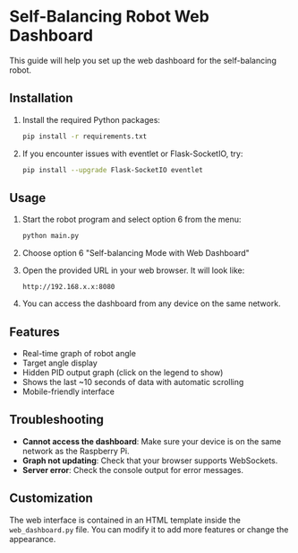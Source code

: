 # Self-Balancing Robot Web Dashboard

This guide will help you set up the web dashboard for the self-balancing robot.

## Installation

1. Install the required Python packages:

   ```bash
   pip install -r requirements.txt
   ```

2. If you encounter issues with eventlet or Flask-SocketIO, try:

   ```bash
   pip install --upgrade Flask-SocketIO eventlet
   ```

## Usage

1. Start the robot program and select option 6 from the menu:

   ```bash
   python main.py
   ```

2. Choose option 6 "Self-balancing Mode with Web Dashboard"

3. Open the provided URL in your web browser. It will look like:
   
   ```
   http://192.168.x.x:8080
   ```

4. You can access the dashboard from any device on the same network.

## Features

- Real-time graph of robot angle
- Target angle display
- Hidden PID output graph (click on the legend to show)
- Shows the last ~10 seconds of data with automatic scrolling
- Mobile-friendly interface

## Troubleshooting

- **Cannot access the dashboard**: Make sure your device is on the same network as the Raspberry Pi.
- **Graph not updating**: Check that your browser supports WebSockets.
- **Server error**: Check the console output for error messages.

## Customization

The web interface is contained in an HTML template inside the `web_dashboard.py` file. You can modify it to add more features or change the appearance. 